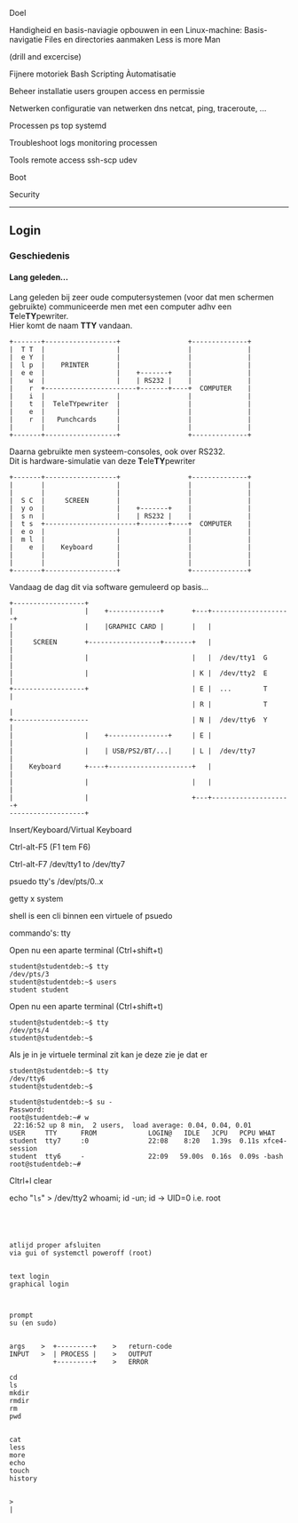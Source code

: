 Doel


Handigheid en basis-naviagie opbouwen in een Linux-machine:
    Basis-navigatie
    Files en directories aanmaken
    Less is more
    Man

(drill and excercise)

Fijnere motoriek
    Bash
    Scripting
    Àutomatisatie
    
Beheer
    installatie
    users groupen
    access en permissie
    
Netwerken
    configuratie van netwerken
    dns
    netcat, ping, traceroute, ...

Processen
    ps
    top
    systemd
    
Troubleshoot
    logs
    monitoring
    processen
    
Tools
    remote access
    ssh-scp
    udev

Boot
    
   Security
   

--------------------------


## Login

### Geschiedenis

#### Lang geleden...

Lang geleden bij zeer oude computersystemen (voor dat men schermen gebruikte) communiceerde men met een computer adhv een **T**ele**TY**pewriter.  
Hier komt de naam **TTY** vandaan.


~~~
+-------+------------------+                 +--------------+
|  T T  |                  |                 |              |
|  e Y  |                  |                 |              |
|  l p  |    PRINTER       |                 |              |
|  e e  |                  |    +-------+    |              |
|    w  |                  |    | RS232 |    |              |
|    r  +-----------------------+-------+----+  COMPUTER    |
|    i  |                  |                 |              |
|    t  |  TeleTYpewriter  |                 |              |
|    e  |                  |                 |              |
|    r  |   Punchcards     |                 |              |
|       |                  |                 |              |
+-------+------------------+                 +--------------+
~~~

Daarna gebruikte men systeem-consoles, ook over RS232.  
Dit is hardware-simulatie van deze **T**ele**TY**pewriter

~~~
+-------+------------------+                 +--------------+
|       |                  |                 |              |
|       |                  |                 |              |
|  S C  |     SCREEN       |                 |              |
|  y o  |                  |    +-------+    |              |
|  s n  |                  |    | RS232 |    |              |
|  t s  +-----------------------+-------+----+  COMPUTER    |
|  e o  |                  |                 |              |
|  m l  |                  |                 |              |
|    e  |    Keyboard      |                 |              |
|       |                  |                 |              |
|       |                  |                 |              |
+-------+------------------+                 +--------------+
~~~

Vandaag de dag dit via software gemuleerd op basis...

~~~
+------------------+
|                  |    +-------------+       +---+--------------------+
|                  |    |GRAPHIC CARD |       |   |                    |
|     SCREEN       +------------------+-------+   |                    |
|                  |                          |   |  /dev/tty1  G      |
|                  |                          | K |  /dev/tty2  E      |
+------------------+                          | E |  ...        T      |
                                              | R |             T      |
+-------------------                          | N |  /dev/tty6  Y      |
|                  |    +---------------+     | E |                    |
|                  |    | USB/PS2/BT/...|     | L |  /dev/tty7         |
|    Keyboard      +----+---------------------+   |                    |
|                  |                          |   |                    |
|                  |                          +---+--------------------+
-------------------+
~~~



Insert/Keyboard/Virtual Keyboard

Ctrl-alt-F5  (F1 tem F6)

Ctrl-alt-F7
/dev/tty1 to /dev/tty7


psuedo tty's /dev/pts/0..x

getty
x system

shell is een cli binnen een virtuele of psuedo 

commando's:
    tty

Open nu een aparte terminal (Ctrl+shift+t)
    
~~~
student@studentdeb:~$ tty
/dev/pts/3
student@studentdeb:~$ users
student student
~~~

Open nu een aparte terminal (Ctrl+shift+t)

~~~
student@studentdeb:~$ tty
/dev/pts/4
student@studentdeb:~$ 
~~~


Als je in je virtuele terminal zit kan je deze zie je dat er 

~~~
student@studentdeb:~$ tty
/dev/tty6
student@studentdeb:~$ 
~~~



~~~
student@studentdeb:~$ su -
Password: 
root@studentdeb:~# w
 22:16:52 up 8 min,  2 users,  load average: 0.04, 0.04, 0.01
USER     TTY      FROM             LOGIN@   IDLE   JCPU   PCPU WHAT
student  tty7     :0               22:08    8:20   1.39s  0.11s xfce4-session
student  tty6     -                22:09   59.00s  0.16s  0.09s -bash
root@studentdeb:~# 
~~~

Cltrl+l
clear

echo "`ls`" > /dev/tty2
whoami; id -un; id
 -> UID=0 i.e. root
    
     
~~~

    


atlijd proper afsluiten
via gui of systemctl poweroff (root)


text login
graphical login



prompt
su (en sudo)

 
args    >  +---------+    >   return-code
INPUT   >  | PROCESS |    >   OUTPUT
           +---------+    >   ERROR

cd
ls
mkdir
rmdir
rm
pwd


cat
less
more
echo
touch
history


>
|
     
    
